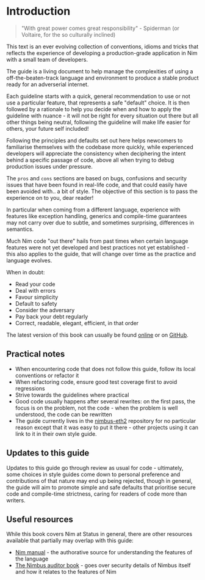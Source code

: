 # Introduction

> "With great power comes great responsibility" - Spiderman (or Voltaire, for the so culturally inclined)

This text is an ever evolving collection of conventions, idioms and tricks that reflects the experience of developing a production-grade application in Nim with a small team of developers.

The guide is a living document to help manage the complexities of using a off-the-beaten-track language and environment to produce a stable product ready for an adverserial internet.

Each guideline starts with a quick, general recommendation to use or not use a particular feature, that represents a safe "default" choice. It is then followed by a rationale to help you decide when and how to apply the guideline with nuance - it will not be right for every situation out there but all other things being neutral, following the guideline will make life easier for others, your future self included!

Following the principles and defaults set out here helps newcomers to familiarise themselves with the codebase more quickly, while experienced developers will appreciate the consistency when deciphering the intent behind a specific passage of code, above all when trying to debug production issues under pressure.

The `pros` and `cons` sections are based on bugs, confusions and security issues that have been found in real-life code, and that could easily have been avoided with.. a bit of style. The objective of this section is to pass the experience on to you, dear reader!

In particular when coming from a different language, experience with features like exception handling, generics and compile-time guarantees may not carry over due to subtle, and sometimes surprising, differences in semantics.

Much Nim code "out there" hails from past times when certain language features were not yet developed and best practices not yet established - this also applies to the guide, that will change over time as the practice and language evolves.

When in doubt:

* Read your code
* Deal with errors
* Favour simplicity
* Default to safety
* Consider the adversary
* Pay back your debt regularly
* Correct, readable, elegant, efficient, in that order

The latest version of this book can usually be found [online](https://nimbus.guide/style-book/) or on [GitHub](https://github.com/status-im/nimbus-eth2/tree/unstable/docs/the_style_book).

## Practical notes

* When encountering code that does not follow this guide, follow its local conventions or refactor it
* When refactoring code, ensure good test coverage first to avoid regressions
* Strive towards the guidelines where practical
* Good code usually happens after several rewrites: on the first pass, the focus is on the problem, not the code - when the problem is well understood, the code can be rewritten
* The guide currently lives in the [nimbus-eth2](https://github.com/status-im/nimbus-eth2/) repository for no particular reason except that it was easy to put it there - other projects using it can link to it in their own style guide.

## Updates to this guide

Updates to this guide go through review as usual for code - ultimately, some choices in style guides come down to personal preference and contributions of that nature may end up being rejected, though in general, the guide will aim to promote simple and safe defaults that prioritise secure code and compile-time strictness, caring for readers of code more than writers.

## Useful resources

While this book covers Nim at Status in general, there are other resources available that partially may overlap with this guide:

* [Nim manual](https://nim-lang.org/docs/manual.html) - the authorative source for understanding the features of the language
* [The Nimbus auditor book](https://nimbus.guide/auditors-book/) - goes over security details of Nimbus itself and how it relates to the features of Nim
